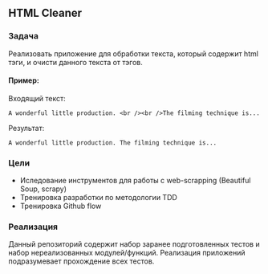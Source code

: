 ## HTML Cleaner

### Задача

Реализовать приложение для обработки текста, который содержит html тэги, и очисти данного текста от тэгов.

#### Пример:

Входящий текст:

```text
A wonderful little production. <br /><br />The filming technique is...
```

Результат:

```text
A wonderful little production. The filming technique is...
```


### Цели

- Иследование инструментов для работы с web-scrapping (Beautiful Soup, scrapy)
- Тренировка разработки по методологии TDD
- Тренировка Github flow


### Реализация

Данный репозиторий содержит набор заранее подготовленных тестов и набор нереализованных модулей/функций.
Реализация приложений подразумевает прохождение всех тестов.
